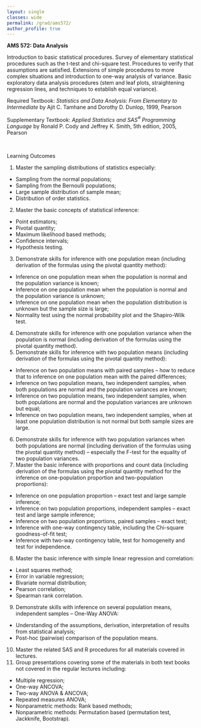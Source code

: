```yaml
---
layout: single
classes: wide
permalink: /grad/ams572/
author_profile: true
---
```


**AMS 572: Data Analysis**

Introduction to basic statistical procedures. Survey of elementary statistical procedures such as the t-test and chi-square test. Procedures to verify that assumptions are satisfied. Extensions of simple procedures to more complex situations and introduction to one-way analysis of variance. Basic exploratory data analysis procedures (stem and leaf plots, straightening regression lines, and techniques to establish equal variance). 

Required Textbook: *Statistics and Data Analysis: From Elementary to Intermediate* by Ajit C. Tamhane and Dorothy D. Dunlop, 1999, Pearson

Supplementary Textbook: *Applied Statistics and SAS<sup>&reg;</sup> Programming Language* by Ronald P. Cody and Jeffrey K. Smith, 5th edition, 2005, Pearson
 
<br/>

Learning Outcomes

1. Master the sampling distributions of statistics especially:
  - Sampling from the normal populations;
  - Sampling from the Bernoulli populations;
  - Large sample distribution of sample mean;
  - Distribution of order statistics.
2. Master the basic concepts of statistical inference:
  - Point estimators;
  - Pivotal quantity;
  - Maximum likelihood based methods;
  - Confidence intervals;
  - Hypothesis testing.
3. Demonstrate skills for inference with one population mean (including derivation of the formulas using the pivotal quantity method):
  - Inference on one population mean when the population is normal and the population variance is known;
  - Inference on one population mean when the population is normal and the population variance is unknown;
  - Inference on one population mean when the population distribution is unknown but the sample size is large;
  - Normality test using the normal probability plot and the Shapiro-Wilk test.
4. Demonstrate skills for inference with one population variance when the population is normal (including derivation of the formulas using the pivotal quantity method).
5. Demonstrate skills for inference with two population means (including derivation of the formulas using the pivotal quantity method):
  - Inference on two population means with paired samples – how to reduce that to inference on one population mean with the paired differences;
  - Inference on two population means, two independent samples, when both populations are normal and the population variances are known;
  - Inference on two population means, two independent samples, when both populations are normal and the population variances are unknown but equal;
  - Inference on two population means, two independent samples, when at least one population distribution is not normal but both sample sizes are large.
6. Demonstrate skills for inference with two population variances when both populations are normal (including derivation of the formulas using the pivotal quantity method) – especially the F-test for the equality of two population variances.
7. Master the basic inference with proportions and count data (including derivation of the formulas using the pivotal quantity method for the inference on one-population proportion and two-population proportions):
  - Inference on one population proportion – exact test and large sample inference;
  - Inference on two population proportions, independent samples – exact test and large sample inference;
  - Inference on two population proportions, paired samples – exact test;
  - Inference with one-way contingency table, including the Chi-square goodness-of-fit test;
  - Inference with two-way contingency table, test for homogeneity and test for independence.
8. Master the basic inference with simple linear regression and correlation:
  - Least squares method;
  - Error in variable regression;
  - Bivariate normal distribution;
  - Pearson correlation;
  - Spearman rank correlation.
9. Demonstrate skills with inference on several population means, independent samples – One-Way ANOVA:
  - Understanding of the assumptions, derivation, interpretation of results from statistical analysis;
  - Post-hoc (pairwise) comparison of the population means.
10. Master the related SAS and R procedures for all materials covered in lectures.
11. Group presentations covering some of the materials in both text books not covered in the regular lectures including: 
  - Multiple regression;
  - One-way ANCOVA;
  - Two-way ANOVA & ANCOVA;
  - Repeated measures ANOVA;
  - Nonparametric methods: Rank based methods;
  - Nonparametric methods: Permutation based (permutation test, Jackknife, Bootstrap).
